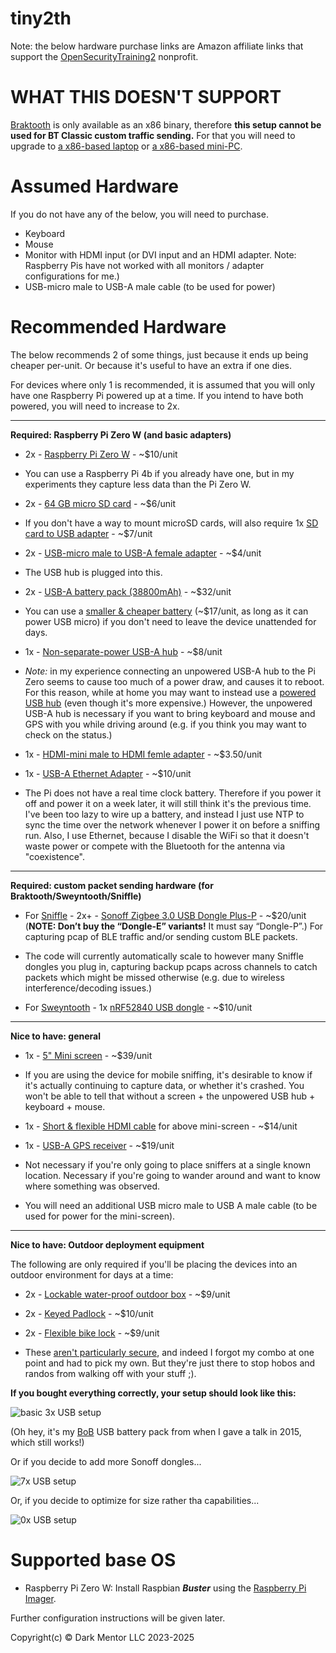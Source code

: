 # tiny2th

Note: the below hardware purchase links are Amazon affiliate links that support the [OpenSecurityTraining2](https://ost2.fyi) nonprofit.

# WHAT THIS DOESN'T SUPPORT

[Braktooth](https://github.com/Matheus-Garbelini/braktooth_esp32_bluetooth_classic_attacks) is only available as an x86 binary, therefore **this setup cannot be used for BT Classic custom traffic sending.** For that you will need to upgrade to [a x86-based laptop](./laptopHW.md) or [a x86-based mini-PC](./maxHW.md).

# Assumed Hardware
If you do not have any of the below, you will need to purchase.

* Keyboard  
* Mouse  
* Monitor with HDMI input (or DVI input and an HDMI adapter. Note: Raspberry Pis have not worked with all monitors / adapter configurations for me.)  
* USB-micro male to USB-A male cable (to be used for power)  


# Recommended Hardware

The below recommends 2 of some things, just because it ends up being cheaper per-unit. Or because it's useful to have an extra if one dies. 

For devices where only 1 is recommended, it is assumed that you will only have one Raspberry Pi powered up at a time. If you intend to have both powered, you will need to increase to 2x.

---
**Required: Raspberry Pi Zero W (and basic adapters)**

* 2x - [Raspberry Pi Zero W](https://www.raspberrypi.com/products/raspberry-pi-zero/) - ~$10/unit
 * You can use a Raspberry Pi 4b if you already have one, but in my experiments they capture less data than the Pi Zero W.

* 2x - [64 GB micro SD card](https://amzn.to/3PahwSb) - ~$6/unit
 * If you don't have a way to mount microSD cards, will also require 1x [SD card to USB adapter](https://amzn.to/3KURtM1) - ~$7/unit

* 2x - [USB-micro male to USB-A female adapter](https://amzn.to/45Ip6bN) - ~$4/unit
 * The USB hub is plugged into this.

* 2x - [USB-A battery pack (38800mAh)](https://amzn.to/3YPa5mD) - ~$32/unit
 * You can use a [smaller & cheaper battery](https://amzn.to/4hGavUI) (~$17/unit, as long as it can power USB micro) if you don't need to leave the device unattended for days.

* 1x - [Non-separate-power USB-A hub](https://amzn.to/3qHCkXw) - ~$8/unit
 * *Note:* in my experience connecting an unpowered USB-A hub to the Pi Zero seems to cause too much of a power draw, and causes it to reboot. For this reason, while at home you may want to instead use a [powered USB hub](https://amzn.to/3YJU3u5) (even though it's more expensive.) However, the unpowered USB-A hub is necessary if you want to bring keyboard and mouse and GPS with you while driving around (e.g. if you think you may want to check on the status.)

* 1x - [HDMI-mini male to HDMI femle adapter](https://amzn.to/44javCF) - ~$3.50/unit

* 1x - [USB-A Ethernet Adapter](https://amzn.to/3qOezgr) - ~$10/unit
 * The Pi does not have a real time clock battery. Therefore if you power it off and power it on a week later, it will still think it's the previous time. I've been too lazy to wire up a battery, and instead I just use NTP to sync the time over the network whenever I power it on before a sniffing run. Also, I use Ethernet, because I disable the WiFi so that it doesn't waste power or compete with the Bluetooth for the antenna via "coexistence".

---
**Required: custom packet sending hardware (for Braktooth/Sweyntooth/Sniffle)**

* For [Sniffle](https://github.com/nccgroup/Sniffle) - 2x+ - [Sonoff Zigbee 3.0 USB Dongle Plus-P](https://us.itead.cc/us/products/sonoff-zigbee-3-0-usb-dongle-plus/ref/366/) - ~\$20/unit (**NOTE: Don’t buy the “Dongle-E” variants!** It must say “Dongle-P”.) For capturing pcap of BLE traffic and/or sending custom BLE packets.
 * The code will currently automatically scale to however many Sniffle dongles you plug in, capturing backup pcaps across channels to catch packets which might be missed otherwise (e.g. due to wireless interference/decoding issues.)

* For [Sweyntooth](https://github.com/Matheus-Garbelini/sweyntooth_bluetooth_low_energy_attacks) - 1x [nRF52840 USB dongle](https://www.mouser.com/ProductDetail/Nordic-Semiconductor/nRF52840-Dongle?qs=gTYE2QTfZfTbdrOaMHWEZg%3D%3D) - ~\$10/unit


---
**Nice to have: general**

* 1x - [5" Mini screen](https://amzn.to/3QtlJj1) - ~$39/unit
 * If you are using the device for mobile sniffing, it's desirable to know if it's actually continuing to capture data, or whether it's crashed. You won't be able to tell that without a screen + the unpowered USB hub + keyboard + mouse.

* 1x - [Short & flexible HDMI cable](https://www.amazon.com/gp/product/B0B5TDFVVW/ref=ppx_yo_dt_b_search_asin_title?ie=UTF8&th=1) for above mini-screen - ~$14/unit

* 1x - [USB-A GPS receiver](https://amzn.to/44srqCJ) - ~$19/unit
 * Not necessary if you're only going to place sniffers at a single known location. Necessary if you're going to wander around and want to know where something was observed.


* You will need an additional USB micro male to USB A male cable (to be used for power for the mini-screen).

---
**Nice to have: Outdoor deployment equipment**

The following are only required if you'll be placing the devices into an outdoor environment for days at a time:

* 2x - [Lockable water-proof outdoor box](https://amzn.to/3OHsSeO) - ~$9/unit

* 2x - [Keyed Padlock](https://amzn.to/3P95PuM) - ~$10/unit

* 2x - [Flexible bike lock](https://amzn.to/3YOu7xf) - ~$9/unit
 * These [aren't particularly secure](https://www.youtube.com/shorts/dA9OsRal_L8), and indeed I forgot my combo at one point and had to pick my own. But they're just there to stop hobos and randos from walking off with your stuff ;).

**If you bought everything correctly, your setup should look like this:**

![basic 3x USB setup](./img/tiny2th_w_3x_USB.jpg)

(Oh hey, it's my [BoB](https://en.kitribob.kr/) USB battery pack from when I gave a talk in 2015, which still works!)

Or if you decide to add more Sonoff dongles...

![7x USB setup](./img/tiny2th_w_7x_USB.jpg)

Or, if you decide to optimize for size rather tha capabilities...

![0x USB setup](./img/tiny2th.jpg)

# Supported base OS

* Raspberry Pi Zero W: Install Raspbian ***Buster*** using the [Raspberry Pi Imager](https://www.raspberrypi.com/software/).

Further configuration instructions will be given later.


Copyright(c) © Dark Mentor LLC 2023-2025
